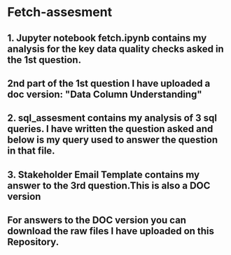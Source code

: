 # Fetch-assesment
## 1. Jupyter notebook fetch.ipynb contains my analysis for the key data quality checks asked in the 1st question.
## 2nd part of the 1st question I have uploaded a doc version: "Data Column Understanding"
## 2.  sql_assesment contains my analysis of 3 sql queries. I have written the question asked and below is my query used to answer the question in that file.
## 3. Stakeholder Email Template contains my answer to the 3rd question.This is also a DOC version
## For answers to the DOC version you can download the raw files I have uploaded on this Repository.
